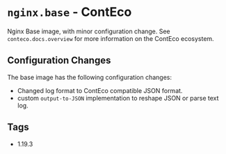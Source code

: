 # `nginx.base` - ContEco

Nginx Base image, with minor configuration change.
See `conteco.docs.overview` for more information on the ContEco ecosystem.

## Configuration Changes

The base image has the following configuration changes:
- Changed log format to ContEco compatible JSON format.
- custom `output-to-JSON` implementation to reshape JSON or parse text log.

## Tags

* 1.19.3
